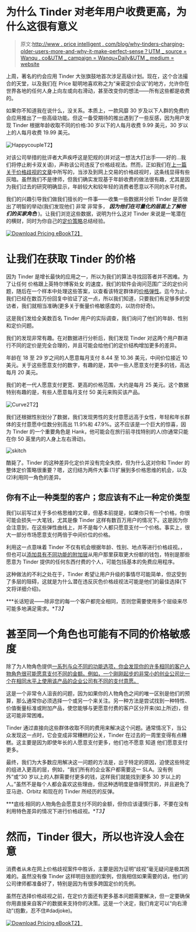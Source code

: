 # 为什么 Tinder 对老年用户收费更高，为什么这很有意义

> 原文:[http://www . price intelligent . com/blog/why-tinders-charging-older-users-more-and-why-it-make-perfect-sense？UTM _ source = Wanqu . co&UTM _ campaign = Wanqu+Daily&UTM _ medium = website](http://www.priceintelligently.com/blog/why-tinders-charging-older-users-more-and-why-it-makes-perfect-sense?utm_source=wanqu.co&utm_campaign=Wanqu+Daily&utm_medium=website)

 上周，著名的约会应用 Tinder 大张旗鼓地首次涉足高级计划。现在，这个合法撮合的天堂，以及我们在 Price 聪明地喜欢称之为“亲密定价会议”的地方，允许你在世界各地的任何人身上向左或向右滑动，甚至改变你的想法——所有这些都是收费的。

如果你不知道我在说什么，没关系。本质上，一款风靡 30 岁及以下人群的免费约会应用推出了一些高级功能。但这一备受期待的推出遇到了一些反感，因为用户发现 Tinder 根据年龄收取不同的价格:30 岁以下的人每月收费 9.99 美元，30 岁以上的人每月收费 19.99 美元。

![Happycouple](../Images/4726a5ef71c37775951a97aba67e6025.png)T2】

对该公司举措的批评者大声疾呼这是犯规的(并对这一想法大打出手——好的...我们将停止刷卡双关语)，声称该公司违反了价格歧视法。然而，正如我们在[上一篇关于价格歧视的文章](//www.priceintelligently.com/blog/bid/198355/How-to-Implement-a-Dynamic-Pricing-Strategy-Without-the-PR-Backlash)中所写的，当涉及到网上交易的价格歧视时，这条线显得有些灰暗。虽然我们不是律师，但我们确实发现基于年龄收费的做法很有趣，尤其是因为我们过去的研究明确显示，年龄较大和较年轻的消费者愿意以不同的水平付费。

我们的兴趣引导我们做我们擅长的一件事——收集一些数据并分析 Tinder 是否做出了明智的举动(我们发现他们 非常 非常多， ***因为他们在可量化的层面上了解他们的买家角色*** )。让我们浏览这些数据，说明为什么这对 Tinder 来说是一笔潜在的横财，同时为你自己的[定价策略](/blog/bid/163986/a-complete-guide-to-pricing-strategy)总结经验。

[![Download Pricing eBook](../Images/a2601a7154e102659b5373ab3938a756.png)T2】](https://www.priceintelligently.com/developing-your-saas-pricing-strategy?utm_campaign=content_recommend_static&utm_content=banner_static_ebook_pricing)

# 让我们在获取 Tinder 的价格

因为 Tinder 是增长最快的应用之一，所以为我们的算法寻找回答者并不困难。为了让任何 价格跟上英特尔博客处女 的速度，我们的软件会询问范围广泛的定价问题，随后在一个样本中处理这些答案，以查看该特定群体的[价格弹性](/blog/bid/154374/price-elasticity-101-the-necessities-and-your-pricing-strategy)。迄今为止，我们已经在数百万份回复中验证了这一点，所以我们知道，只要我们有足够多的受访者，我们就相当准确(更多关于衡量价格敏感度的，以防你好奇)。

这是我们发给全美数百名 Tinder 用户的实际调查，我们询问了他们的年龄、性别和定价问题。

我们的发现非常有趣。在对数据进行分析后，我们发现 Tinder 对这两个用户群进行不同的定价是完全合理的，并且可能会给他们的定价结构增加更多的差异。

年龄在 18 至 29 岁之间的人愿意每月支付 8.44 至 10.36 美元，中间价位接近 10 美元。关于这些愿意支付的数字，有趣的是，其中一些人愿意支付更多的钱，高达每月 20 美元。

我们的老一代人愿意支付更宽、更高的价格范围，大约是每月 25 美元。这个数据特别有趣的是，有些人愿意每月支付 50 美元来购买该产品。

![Curve2](../Images/9fd0bb1fcd6b31c1c2259c7dada7f769.png)T2】

我们还根据性别划分了数据，我们发现男性的支付意愿远高于女性，年轻和年长群体的支付意愿中位数分别高出 11.9%和 47.9%。这不应该是一个巨大的惊喜，因为 Tinder 的一个重要角色是 Hank，他可能会在旅行前寻找特别的人(你通常只能在你 50 英里内的人身上左右滑动)。

![skitch](../Images/500d254dfa086b793e5422b6221a0718.png)

酷毙了。Tinder 的这种差异化定价并没有完全失控，但为什么这对你和 Tinder 的整体定价策略很重要？嗯，这归结为两件大事:(1)扩展到多价格思维的机会，以及(2)利用同一角色的差异。

## 你有不止一种类型的客户；您应该有不止一种定价类型

我们以前写过关于多价格思维的文章，但基本前提是，如果你只有一个价格，你很可能会损失一大笔钱，尤其是像 Tinder 这样有数百万用户的情况下。这是因为你会注意到，在这些弹性曲线上，并不是每个人都只愿意支付一个价格。事实上，很大一部分市场愿意支付两倍于中间价位的价格。

利用这一点意味着 Tinder 不仅有机会根据年龄、性别、地点等进行价格歧视。，但也可以[添加具有不同功能的附加层](//www.priceintelligently.com/blog/move-to-tiers)从用户那里获取更大份额的钱包，特别是那些愿意为 Tinder 提供的任何东西付费的个人，可能包括基本的免费应用程序。

这种做法的不利之处在于，Tinder 希望让用户升级的事情尽可能简单，但这受到了多层的阻碍，这就是为什么潜在违反灰色价格歧视法可能是他们的最佳选择(下文将详细介绍)。

***长话短说——除非您的每一个客户都完全相同，否则您需要使用多个层级来尽可能多地满足需求。**T3】*

# 甚至同一个角色也可能有不同的价格敏感度

除了为人物角色提供[一系列与众不同的功能选项，你会发现你的许多相同的客户人物角色很可能愿意支付不同的金额。例如，一个刚刚起步的非常小的创业公司比一个在相同水平上使用该产品的企业公司有不同的支付意愿。](//www.priceintelligently.com/blog/bid/194501/The-Crucial-Steps-to-Actually-Quantifying-Your-Customer-Personas)

这是一个非常令人沮丧的问题，因为如果你的人物角色之间的唯一区别是他们的预算，那么通常你必须选择一个或另一个来关注。另一种方法是尝试找到一种特性、价值衡量标准或附加产品，使您能够与更愿意付费的客户区分开来(如上所述)，但这可能非常困难。

Tinder 通过直接向这些群体收取不同的费用来解决这个问题。通常情况下，当公众发现这一点时，它会变成非常糟糕的公关，Tinder 在过去的一周里变得有点糟糕。这主要是因为即使年长的人愿意支付更多，他们也不愿意 知道 他们愿意支付更多。

最终，我们为大多数应用解决这一问题的方法是，出于特定的原因，迫使这些特定的组进入更高的层，例如，“我们所有的企业客户都需要这一 SLA。没有例外”或“30 岁以上的人群需要付更多的钱，这样我们就能找到更多 30 岁以上的人。”虽然不是每个人都会喜欢这些理由，但这种透明度是值得赞赏的，并且避免了亚马逊、Orbitz 和现在的 Tinder 所经历的反弹。

***底线:相同的人物角色会愿意支付不同的金额，但你应该谨慎行事，不要在没有利用特色差异的情况下进行价格歧视。**T3】*

# 然而，Tinder 很大，所以也许没人会在意

消费者从未在网上价格歧视案件中胜诉，主要是因为证明“歧视”毫无疑问是极其困难的。虽然没有像 Tinder 这样明目张胆的案例，但我相信如果需要的话，他们的公司律师都准备好了，特别是因为有很多跨国定价的先例。

虽然在选择价格歧视之前，在定价方面还有更多基本问题需要解决，但一定要确保你用直接来自客户的数据来支持你的决策。这是一个决定，我们肯定可以“向右滑动”(抱歉，忍不住#dadjoke)。

[![Download Pricing eBook](../Images/a2601a7154e102659b5373ab3938a756.png)T2】](https://www.priceintelligently.com/developing-your-saas-pricing-strategy?utm_campaign=content_recommend_static&utm_content=banner_static_ebook_pricing)
